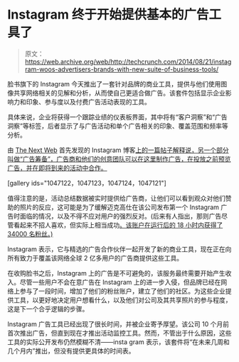 # Instagram 终于开始提供基本的广告工具了

> 原文：<https://web.archive.org/web/http://techcrunch.com/2014/08/21/instagram-woos-advertisers-brands-with-new-suite-of-business-tools/>

脸书旗下的 Instagram 今天推出了一套针对品牌的商业工具，提供与他们使用图像共享网络相关的见解和分析，从而使自己更适合做广告。该套件包括显示企业影响力和印象、参与度以及付费广告活动表现的工具。

具体来说，企业将获得一个跟踪业绩的仪表板界面，其中将有“客户洞察”和“广告洞察”等标签，后者显示了与广告活动和单个广告相关的印象、覆盖范围和频率等分析。

由 [The Next Web](https://web.archive.org/web/20230319232752/http://thenextweb.com/facebook/2014/08/21/instagram-announces-three-new-business-tools-brands-account-insights-ad-insights-ad-staging/) 首先发现的 Instagram 博客[上的一篇帖子解释说，另一个部分叫做“广告筹备”，广告商和他们的创意团队可以在这里制作广告，在投放之前预览广告，并在即将到来的活动中合作。](https://web.archive.org/web/20230319232752/http://blog.business.instagram.com/post/95314562151/businesstools)

[gallery ids="1047122，1047123，1047124，1047121"]

值得注意的是，活动总结数据被实时提供给广告商，让他们可以看到观众对他们赞助的照片的反应，这可能是为了缓解迈克高仕在该公司发布第一个 Instagram 广告时面临的情况，以及不得不应对用户的强烈反对。(后来有人指出，那则广告尽管看起来不招人喜欢，但实际上相当成功[。该账户在运行后的 18 小时内获得了 34000 名粉丝。)](https://web.archive.org/web/20230319232752/http://www.businessinsider.com/michael-kors-wins-with-first-instagram-ad-2013-11)

Instagram 表示，它与精选的广告合作伙伴一起开发了新的商业工具，现在正在向所有致力于覆盖该网络全球 2 亿多用户的广告商提供这些工具。

在收购脸书之后，Instagram 上的广告是不可避免的，该服务最终需要开始产生收入。尽管一些用户不会在意广告在 Instagram 上的进一步入侵，但品牌已经在网络上参与了一段时间，增加了他们的粉丝账户，建立了他们的社区。为这些企业提供工具，以更好地决定用户想看什么，以及他们对公司及其共享照片的参与程度，这是下一个合乎逻辑的步骤。

Instagram 广告工具已经出现了很长时间，并被企业寄予厚望。该公司 10 个月前首次推出广告，但直到现在才推出活动监控工具。然而，不管出于什么原因，这些工具的实际公开发布仍然模糊不清——insta gram 表示，该套件将“在未来几周和几个月内”推出，但没有提供更具体的时间表。